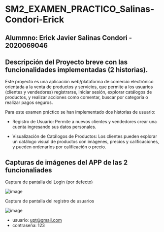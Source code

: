 # SM2_EXAMEN_PRACTICO_Salinas-Condori-Erick

## Alummno: Erick Javier Salinas Condori - 2020069046

## Descripción del Proyecto breve con las funcionalidades implementadas (2 historias). 

Este proyecto es una aplicación web/plataforma de comercio electrónico orientada a la venta de productos y servicios, que permite a los usuarios (clientes y vendedores) registrarse, iniciar sesión, explorar catálogos de productos, y realizar acciones como comentar, buscar por categoría o realizar pagos seguros.

Para este examen práctico se han implementado dos historias de usuario:

- Registro de Usuario: Permite a nuevos clientes y vendedores crear una cuenta ingresando sus datos personales.

- Visualización de Catálogos de Productos: Los clientes pueden explorar un catálogo visual de productos con imágenes, precios y calificaciones, y pueden ordenarlos por calificación o precio.

## Capturas de imágenes del APP de las 2 funcionaliades

Captura de pantalla del Login (por defecto)

![image](https://github.com/user-attachments/assets/e4ad4334-0e34-4720-82dc-1fb8fad14657)

Captura de pantalla del registro de usuarios

![image](https://github.com/user-attachments/assets/fba7f9bd-8dea-4131-8388-52bec9dd0e10)

- usuario: upt@gmail.com 
- contraseña: 123

